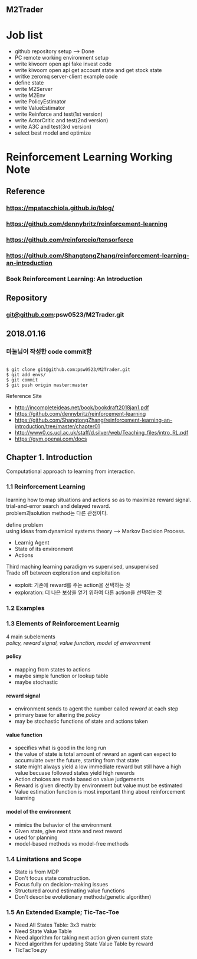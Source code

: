  M2Trader
 --------

# Job list
- github repository setup --> Done
- PC remote working environment setup
- write kiwoom open api fake invest code
- write kiwoom open api get account state and get stock state
- writke zeromq server-client example code
- define state
- write M2Server
- write M2Env
- write PolicyEstimator
- write ValueEstimator
- write Reinforce and test(1st version)
- write ActorCritic and test(2nd version)
- write A3C and test(3rd version)
- select best model and optimize

# Reinforcement Learning Working Note
## Reference
### https://mpatacchiola.github.io/blog/
### https://github.com/dennybritz/reinforcement-learning
### https://github.com/reinforceio/tensorforce
### https://github.com/ShangtongZhang/reinforcement-learning-an-introduction
### Book Reinforcement Learning: An Introduction

## Repository
### git@github.com:psw0523/M2Trader.git

## 2018.01.16
### 마눌님이 작성한 code commit함
<pre><code>
$ git clone git@github.com:psw0523/M2Trader.git
$ git add envs/
$ git commit
$ git push origin master:master
</code></pre>

Reference Site
- http://incompleteideas.net/book/bookdraft2018jan1.pdf
- https://github.com/dennybritz/reinforcement-learning
- https://github.com/ShangtongZhang/reinforcement-learning-an-introduction/tree/master/chapter01
- http://www0.cs.ucl.ac.uk/staff/d.silver/web/Teaching_files/intro_RL.pdf
- https://gym.openai.com/docs

## Chapter 1. Introduction
Computational approach to learning from interaction.

### 1.1 Reinforcement Learning
learning how to map situations and actions so as to maximize reward signal.  
trial-and-error search and delayed reward.  
problem과solution method는 다른 관점이다.  

define problem  
using ideas from dynamical systems theory --> Markov Decision Process.
- Learnig Agent
- State of its environment
- Actions  

Third maching learning paradigm vs supervised, unsupervised  
Trade off between exploration and exploitation  
- exploit: 기존에 reward를 주는 action을 선택하는 것
- exploration: 더 나은 보상을 얻기 위하여 다른 action을 선택하는 것

### 1.2 Examples

### 1.3 Elements of Reinforcement Learnig
4 main subelements  
*policy, reward signal, value function, model of environment*  

#### policy
- mapping from states to actions
- maybe simple function or lookup table
- maybe stochastic

#### reward signal
- environment sends to agent the number called *reward* at each step
- primary base for altering the *policy*
- may be stochastic functions of state and actions taken

#### value function
- specifies what is good in the long run
- the value of state is total amount of reward an agent can expect to accumulate over the future, starting from that state
- state might always yield a low immediate reward but still have a high value becuase followed states yield high rewards
- Action choices are made based on value judgements
- Reward is given directly by environment but value must be estimated
- Value estimation function is most important thing about reinforcement learning

#### model of the environment
- mimics the behavior of the environment
- Given state, give next state and next reward
- used for planning
- model-based methods vs model-free methods

### 1.4 Limitations and Scope
- State is from MDP
- Don't focus state construction.
- Focus fully on decision-making issues
- Structured around estimating value functions
- Don't describe evolutionary methods(genetic algorithm)

### 1.5 An Extended Example; Tic-Tac-Toe
- Need All States Table: 3x3 matrix
- Need State Value Table
- Need algorithm for taking next action given current state
- Need algorithm for updating State Value Table by reward
- TicTacToe.py
